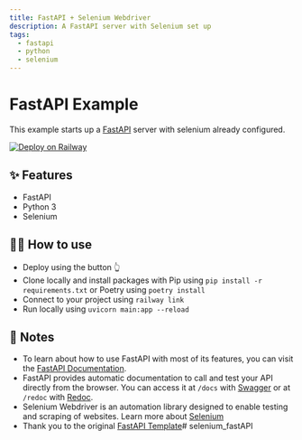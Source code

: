 ```yaml
---
title: FastAPI + Selenium Webdriver
description: A FastAPI server with Selenium set up
tags:
  - fastapi
  - python
  - selenium
---
```


# FastAPI Example

This example starts up a [FastAPI](https://fastapi.tiangolo.com/) server with selenium already configured.

[![Deploy on Railway](https://railway.app/button.svg)](https://railway.app/new/template/pXu4Vv?referralCode=qL1H20)

## ✨ Features

- FastAPI
- Python 3
- Selenium

## 💁‍♀️ How to use

- Deploy using the button 👆
- Clone locally and install packages with Pip using `pip install -r requirements.txt` or Poetry using `poetry install`
- Connect to your project using `railway link`
- Run locally using `uvicorn main:app --reload`

## 📝 Notes

- To learn about how to use FastAPI with most of its features, you can visit the [FastAPI Documentation](https://fastapi.tiangolo.com/tutorial/).
- FastAPI provides automatic documentation to call and test your API directly from the browser. You can access it at `/docs` with [Swagger](https://github.com/swagger-api/swagger-ui) or at `/redoc` with [Redoc](https://github.com/Rebilly/ReDoc).
- Selenium Webdriver is an automation library designed to enable testing and scraping of websites. Learn more about [Selenium](https://www.selenium.dev/documentation/webdriver/getting_started/)
- Thank you to the original [FastAPI Template](https://github.com/railwayapp-templates/fastapi)#   s e l e n i u m _ f a s t A P I  
 